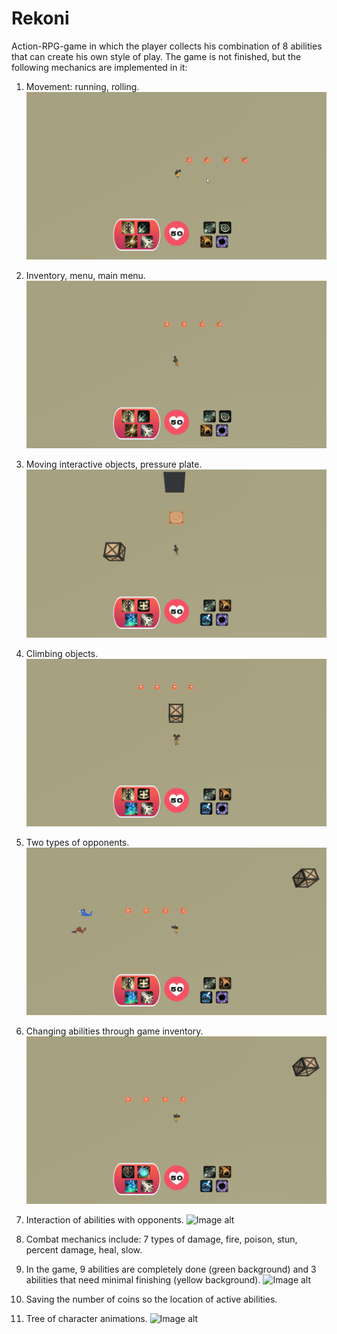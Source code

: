 # Rekoni
Action-RPG-game in which the player collects his combination of 8 abilities that can create his own style of play.
The game is not finished, but the following mechanics are implemented in it:

1) Movement: running, rolling.
![Image alt](https://github.com/Sk0rd1/ImagesForReadMe/blob/main/Rekoni/1.gif)

2) Inventory, menu, main menu.
![Image alt](https://github.com/Sk0rd1/ImagesForReadMe/blob/main/Rekoni/2.gif)

3) Moving interactive objects, pressure plate.
![Image alt](https://github.com/Sk0rd1/ImagesForReadMe/blob/main/Rekoni/3.gif)

4) Climbing objects.
![Image alt](https://github.com/Sk0rd1/ImagesForReadMe/blob/main/Rekoni/4.gif)

5) Two types of opponents.
![Image alt](https://github.com/Sk0rd1/ImagesForReadMe/blob/main/Rekoni/5.gif)

6) Changing abilities through game inventory.
![Image alt](https://github.com/Sk0rd1/ImagesForReadMe/blob/main/Rekoni/6.gif)

7) Interaction of abilities with opponents.
![Image alt](https://github.com/Sk0rd1/ImagesForReadMe/blob/main/Rekoni/7.gif)

8) Combat mechanics include: 7 types of damage, fire, poison, stun, percent damage, heal, slow.

9) In the game, 9 abilities are completely done (green background) and 3 abilities that need minimal finishing (yellow background).
 ![Image alt](https://github.com/Sk0rd1/ImagesForReadMe/blob/main/Rekoni/i2.gif)
 
10) Saving the number of coins so the location of active abilities.

11) Tree of character animations.
![Image alt](https://github.com/Sk0rd1/ImagesForReadMe/blob/main/Rekoni/i1.gif)
